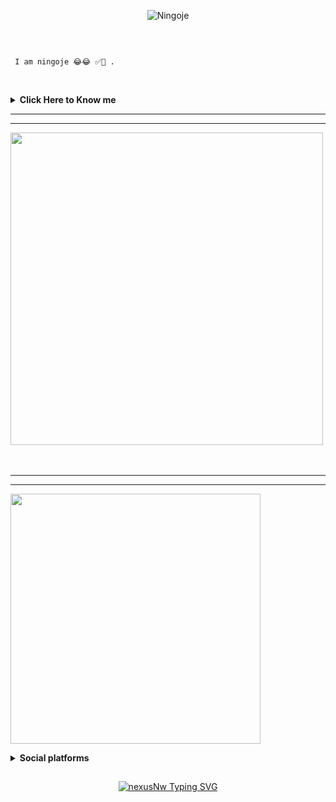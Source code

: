 <p align="center">
<img src="https://telegra.ph/file/b9a68a3f295b47d0bd72e.jpg" alt="Ningoje" />
</p>
   
</p>
<br> 


```

 I am ningoje 😂😂 ✅🎉 .

```

<br/>

<b><details><summary>Click Here to Know me</summary></b>

<img src="https://i.imgur.com/hDnguFu.jpeg" width="300" align="Center" />
<br/>

<br/>
  
- Name **Ningoje**

- Live in **Kanairo , Kenya**
- Studying in [***Chuka University***]
- Atleast Good with **Java and  javascript** 

- Mainly Focus on making Whatsapp Bots


</details>

----

----
<img src="./img/Repo-elaina.png" width="500" />
<br/>


<br/>

<br/>


</details>

----

----
<img src="https://i.imgur.com/VxXEaXn.jpeg " width="400" />
<br/>

<b><details><summary>Social platforms</summary></b>

<img src="https://i.imgur.com/I5vTuli.jpeg" height="250" width="500" />
<br/>
</p>


<h3 align="left">Connect with me:</h3>
<p align="left">
<a href="https://twitter.com/@NingojePaleHivi" target="blank"><img align="center" src="https://raw.githubusercontent.com/rahuldkjain/github-profile-readme-generator/master/src/images/icons/Social/twitter.svg" alt="Ningoje" height="60" width="80" /></a>
<a href="https://fb.com/nigojepalehivi" target="blank"><img align="center" src="https://raw.githubusercontent.com/rahuldkjain/github-profile-readme-generator/master/src/images/icons/Social/facebook.svg" alt="Ningoje" height="60" width="80" /></a>
<a href="https://instagram.com/ningoje" target="blank"><img align="center" src="https://raw.githubusercontent.com/rahuldkjain/github-profile-readme-generator/master/src/images/icons/Social/instagram.svg" alt="Ningoje" height="60" width="80" /></a>
<a href="https://www.youtube.com/c/" target="blank"><img align="center" src="https://raw.githubusercontent.com/rahuldkjain/github-profile-readme-generator/master/src/images/icons/Social/youtube.svg" alt="Ningoje" height="60" width="80" /></a>
<a href="https://www.youtube.com/c/" target="blank"><img align="center" src="https://raw.githubusercontent.com/rahuldkjain/github-profile-readme-generator/master/src/images/icons/Social/whatsapp.svg" alt="Ningoje" height="60" width="80" /></a>


</p>




</details>


## <!-- Typing SVG -->
<p align="center">
    <a href="https://git.io/J0hKr">
        <img
        src="https://readme-typing-svg.herokuapp.com?size=30&width=800&lines=TᕼᗩᑎKՏ+ᖴOᖇ+ᐯIՏITIᑎᘜ....."
            alt="nexusNw Typing SVG"

</p>

